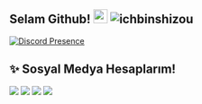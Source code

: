 
##                Selam Github! <img src="https://cdn.discordapp.com/emojis/846313577795026945.png" width="25px"> <img src="https://komarev.com/ghpvc/?username=ichbinshizou&label=Ziyaretçi%20Sayısı&color=ff0000" alt="ichbinshizou" />



[![Discord Presence](https://lanyard-profile-readme.vercel.app/api/980125697207062588?theme=dark&bg=18191c&animated=false&hideDiscrim=true&borderRadius=30px)](https://discord.com/users/980125697207062588)

## ✨ Sosyal Medya Hesaplarım!
<p align="left">
<a href="https://instagram.com/ichbinshizou" target"blank_"><img src="https://img.shields.io/badge/INSTAGRAM-FF69B4?style=for-the-badge&logo=instagram&logoColor=white"></a>
<a href="https://twitter.com/ichbinshizou" target"blank_"><img src="https://img.shields.io/badge/Twitter%20-00acee.svg?&style=for-the-badge&logo=twitter&logoColor=white"></a>
<a href="https://open.spotify.com/user/31s6edoswpp7c42ng3fjmfkuh2nq" target"blank_"><img src="https://img.shields.io/badge/Spotify%20-1ed760.svg?&style=for-the-badge&logo=spotify&logoColor=white"></a> 
<a href="https://discord.com/users/980125697207062588" target"blank_"><img src="https://img.shields.io/badge/Discord-5865f2?style=for-the-badge&logo=discord&logoColor=white"></a>   
</p>
